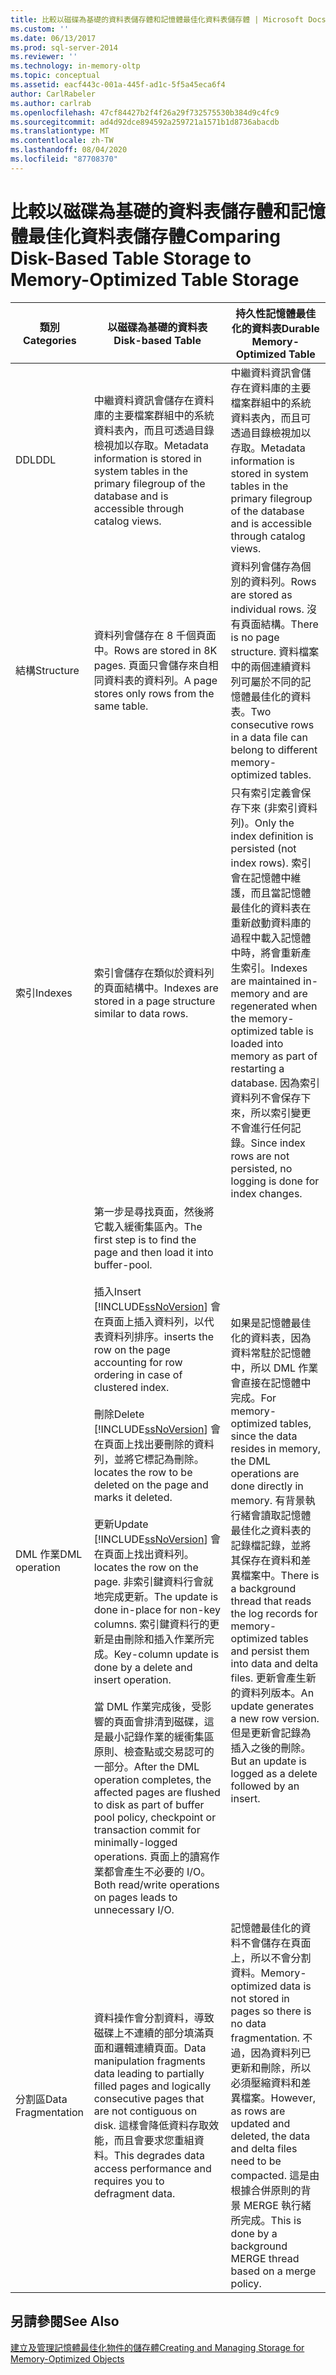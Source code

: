 ```yaml
---
title: 比較以磁碟為基礎的資料表儲存體和記憶體最佳化資料表儲存體 | Microsoft Docs
ms.custom: ''
ms.date: 06/13/2017
ms.prod: sql-server-2014
ms.reviewer: ''
ms.technology: in-memory-oltp
ms.topic: conceptual
ms.assetid: eacf443c-001a-445f-ad1c-5f5a45eca6f4
author: CarlRabeler
ms.author: carlrab
ms.openlocfilehash: 47cf84427b2f4f26a29f732575530b384d9c4fc9
ms.sourcegitcommit: ad4d92dce894592a259721a1571b1d8736abacdb
ms.translationtype: MT
ms.contentlocale: zh-TW
ms.lasthandoff: 08/04/2020
ms.locfileid: "87708370"
---
```

# <a name="comparing-disk-based-table-storage-to-memory-optimized-table-storage"></a><span data-ttu-id="e0aef-102">比較以磁碟為基礎的資料表儲存體和記憶體最佳化資料表儲存體</span><span class="sxs-lookup"><span data-stu-id="e0aef-102">Comparing Disk-Based Table Storage to Memory-Optimized Table Storage</span></span>
  
  
|<span data-ttu-id="e0aef-103">類別</span><span class="sxs-lookup"><span data-stu-id="e0aef-103">Categories</span></span>|<span data-ttu-id="e0aef-104">以磁碟為基礎的資料表</span><span class="sxs-lookup"><span data-stu-id="e0aef-104">Disk-based Table</span></span>|<span data-ttu-id="e0aef-105">持久性記憶體最佳化的資料表</span><span class="sxs-lookup"><span data-stu-id="e0aef-105">Durable Memory-Optimized Table</span></span>|  
|----------------|-----------------------|-------------------------------------|  
|<span data-ttu-id="e0aef-106">DDL</span><span class="sxs-lookup"><span data-stu-id="e0aef-106">DDL</span></span>|<span data-ttu-id="e0aef-107">中繼資料資訊會儲存在資料庫的主要檔案群組中的系統資料表內，而且可透過目錄檢視加以存取。</span><span class="sxs-lookup"><span data-stu-id="e0aef-107">Metadata information is stored in system tables in the primary filegroup of the database and is accessible through catalog views.</span></span>|<span data-ttu-id="e0aef-108">中繼資料資訊會儲存在資料庫的主要檔案群組中的系統資料表內，而且可透過目錄檢視加以存取。</span><span class="sxs-lookup"><span data-stu-id="e0aef-108">Metadata information is stored in system tables in the primary filegroup of the database and is accessible through catalog views.</span></span>|  
|<span data-ttu-id="e0aef-109">結構</span><span class="sxs-lookup"><span data-stu-id="e0aef-109">Structure</span></span>|<span data-ttu-id="e0aef-110">資料列會儲存在 8 千個頁面中。</span><span class="sxs-lookup"><span data-stu-id="e0aef-110">Rows are stored in 8K pages.</span></span> <span data-ttu-id="e0aef-111">頁面只會儲存來自相同資料表的資料列。</span><span class="sxs-lookup"><span data-stu-id="e0aef-111">A page stores only rows from the same table.</span></span>|<span data-ttu-id="e0aef-112">資料列會儲存為個別的資料列。</span><span class="sxs-lookup"><span data-stu-id="e0aef-112">Rows are stored as individual rows.</span></span> <span data-ttu-id="e0aef-113">沒有頁面結構。</span><span class="sxs-lookup"><span data-stu-id="e0aef-113">There is no page structure.</span></span> <span data-ttu-id="e0aef-114">資料檔案中的兩個連續資料列可屬於不同的記憶體最佳化的資料表。</span><span class="sxs-lookup"><span data-stu-id="e0aef-114">Two consecutive rows in a data file can belong to different memory-optimized tables.</span></span>|  
|<span data-ttu-id="e0aef-115">索引</span><span class="sxs-lookup"><span data-stu-id="e0aef-115">Indexes</span></span>|<span data-ttu-id="e0aef-116">索引會儲存在類似於資料列的頁面結構中。</span><span class="sxs-lookup"><span data-stu-id="e0aef-116">Indexes are stored in a page structure similar to data rows.</span></span>|<span data-ttu-id="e0aef-117">只有索引定義會保存下來 (非索引資料列)。</span><span class="sxs-lookup"><span data-stu-id="e0aef-117">Only the index definition is persisted (not index rows).</span></span> <span data-ttu-id="e0aef-118">索引會在記憶體中維護，而且當記憶體最佳化的資料表在重新啟動資料庫的過程中載入記憶體中時，將會重新產生索引。</span><span class="sxs-lookup"><span data-stu-id="e0aef-118">Indexes are maintained in-memory and are regenerated when the memory-optimized table is loaded into memory as part of restarting a database.</span></span> <span data-ttu-id="e0aef-119">因為索引資料列不會保存下來，所以索引變更不會進行任何記錄。</span><span class="sxs-lookup"><span data-stu-id="e0aef-119">Since index rows are not persisted, no logging is done for index changes.</span></span>|  
|<span data-ttu-id="e0aef-120">DML 作業</span><span class="sxs-lookup"><span data-stu-id="e0aef-120">DML operation</span></span>|<span data-ttu-id="e0aef-121">第一步是尋找頁面，然後將它載入緩衝集區內。</span><span class="sxs-lookup"><span data-stu-id="e0aef-121">The first step is to find the page and then load it into buffer-pool.</span></span><br /><br /> <span data-ttu-id="e0aef-122">插入</span><span class="sxs-lookup"><span data-stu-id="e0aef-122">Insert</span></span><br /> [!INCLUDE[ssNoVersion](../../includes/ssnoversion-md.md)] <span data-ttu-id="e0aef-123">會在頁面上插入資料列，以代表資料列排序。</span><span class="sxs-lookup"><span data-stu-id="e0aef-123">inserts the row on the page accounting for row ordering in case of clustered index.</span></span><br /><br /> <span data-ttu-id="e0aef-124">刪除</span><span class="sxs-lookup"><span data-stu-id="e0aef-124">Delete</span></span><br /> [!INCLUDE[ssNoVersion](../../includes/ssnoversion-md.md)] <span data-ttu-id="e0aef-125">會在頁面上找出要刪除的資料列，並將它標記為刪除。</span><span class="sxs-lookup"><span data-stu-id="e0aef-125">locates the row to be deleted on the page and marks it deleted.</span></span><br /><br /> <span data-ttu-id="e0aef-126">更新</span><span class="sxs-lookup"><span data-stu-id="e0aef-126">Update</span></span><br /> [!INCLUDE[ssNoVersion](../../includes/ssnoversion-md.md)] <span data-ttu-id="e0aef-127">會在頁面上找出資料列。</span><span class="sxs-lookup"><span data-stu-id="e0aef-127">locates the row on the page.</span></span> <span data-ttu-id="e0aef-128">非索引鍵資料行會就地完成更新。</span><span class="sxs-lookup"><span data-stu-id="e0aef-128">The update is done in-place for non-key columns.</span></span> <span data-ttu-id="e0aef-129">索引鍵資料行的更新是由刪除和插入作業所完成。</span><span class="sxs-lookup"><span data-stu-id="e0aef-129">Key-column update is done by a delete and insert operation.</span></span><br /><br /> <span data-ttu-id="e0aef-130">當 DML 作業完成後，受影響的頁面會排清到磁碟，這是最小記錄作業的緩衝集區原則、檢查點或交易認可的一部分。</span><span class="sxs-lookup"><span data-stu-id="e0aef-130">After the DML operation completes, the affected pages are flushed to disk as part of buffer pool policy, checkpoint or transaction commit for minimally-logged operations.</span></span> <span data-ttu-id="e0aef-131">頁面上的讀寫作業都會產生不必要的 I/O。</span><span class="sxs-lookup"><span data-stu-id="e0aef-131">Both read/write operations on pages leads to unnecessary I/O.</span></span>|<span data-ttu-id="e0aef-132">如果是記憶體最佳化的資料表，因為資料常駐於記憶體中，所以 DML 作業會直接在記憶體中完成。</span><span class="sxs-lookup"><span data-stu-id="e0aef-132">For memory-optimized tables, since the data resides in memory, the DML operations are done directly in memory.</span></span> <span data-ttu-id="e0aef-133">有背景執行緒會讀取記憶體最佳化之資料表的記錄檔記錄，並將其保存在資料和差異檔案中。</span><span class="sxs-lookup"><span data-stu-id="e0aef-133">There is a background thread that reads the log records for memory-optimized tables and persist them into data and delta files.</span></span> <span data-ttu-id="e0aef-134">更新會產生新的資料列版本。</span><span class="sxs-lookup"><span data-stu-id="e0aef-134">An update generates a new row version.</span></span> <span data-ttu-id="e0aef-135">但是更新會記錄為插入之後的刪除。</span><span class="sxs-lookup"><span data-stu-id="e0aef-135">But an update is logged as a delete followed by an insert.</span></span>|  
|<span data-ttu-id="e0aef-136">分割區</span><span class="sxs-lookup"><span data-stu-id="e0aef-136">Data Fragmentation</span></span>|<span data-ttu-id="e0aef-137">資料操作會分割資料，導致磁碟上不連續的部分填滿頁面和邏輯連續頁面。</span><span class="sxs-lookup"><span data-stu-id="e0aef-137">Data manipulation fragments data leading to partially filled pages and logically consecutive pages that are not contiguous on disk.</span></span> <span data-ttu-id="e0aef-138">這樣會降低資料存取效能，而且會要求您重組資料。</span><span class="sxs-lookup"><span data-stu-id="e0aef-138">This degrades data access performance and requires you to defragment data.</span></span>|<span data-ttu-id="e0aef-139">記憶體最佳化的資料不會儲存在頁面上，所以不會分割資料。</span><span class="sxs-lookup"><span data-stu-id="e0aef-139">Memory-optimized data is not stored in pages so there is no data fragmentation.</span></span> <span data-ttu-id="e0aef-140">不過，因為資料列已更新和刪除，所以必須壓縮資料和差異檔案。</span><span class="sxs-lookup"><span data-stu-id="e0aef-140">However, as rows are updated and deleted, the data and delta files need to be compacted.</span></span> <span data-ttu-id="e0aef-141">這是由根據合併原則的背景 MERGE 執行緒所完成。</span><span class="sxs-lookup"><span data-stu-id="e0aef-141">This is done by a background MERGE thread based on a merge policy.</span></span>|  
  
## <a name="see-also"></a><span data-ttu-id="e0aef-142">另請參閱</span><span class="sxs-lookup"><span data-stu-id="e0aef-142">See Also</span></span>  
 [<span data-ttu-id="e0aef-143">建立及管理記憶體最佳化物件的儲存體</span><span class="sxs-lookup"><span data-stu-id="e0aef-143">Creating and Managing Storage for Memory-Optimized Objects</span></span>](creating-and-managing-storage-for-memory-optimized-objects.md)  
  
  
